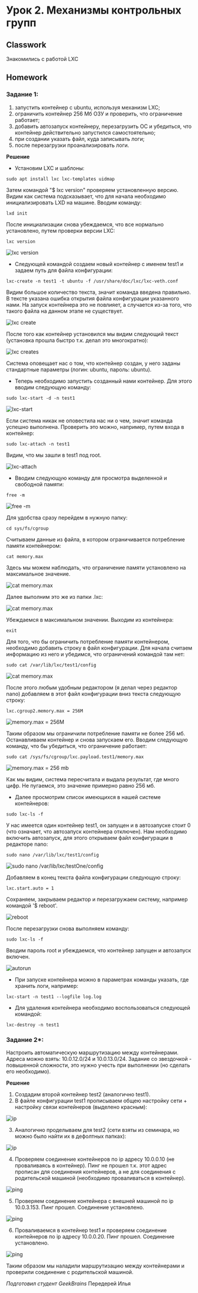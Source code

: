 # Урок 2. Механизмы контрольных групп
## Classwork
Знакомились с работой LXC
## Homework
### Задание 1:
1) запустить контейнер с ubuntu, используя механизм LXC;
2) ограничить контейнер 256 Мб ОЗУ и проверить, что ограничение работает;
3) добавить автозапуск контейнеру, перезагрузить ОС и убедиться, что контейнер действительно запустился самостоятельно;
4) при создании указать файл, куда записывать логи;
5) после перезагрузки проанализировать логи.

**Решение**

* Установим LXC и шаблоны:
```
sudo apt install lxc lxc-templates uidmap
```

Затем командой "$ lxc version" проверяем установленную версию. Видим как система подсказывает, что для начала необходимо 
инициализировать LXD на машине. Вводим команду:
```
lxd init
```

После инициализации снова убеждаемся, что все нормально установлено, путем проверки версии LXC:
```
lxc version
```

![lxc version](homework/1_1.JPG)

* Следующей командой создаем новый контейнер с именем test1 и задаем путь для файла конфигурации:
```
lxc-create -n test1 -t ubuntu -f /usr/share/doc/lxc/lxc-veth.conf 
```

Видим большое количество текста, значит команда введена правильно. В тексте указана ошибка открытия файла конфигурации 
указанного нами. На запуск контейнера это не повлияет, а случается из-за того, что такого файла на данном этапе не существует.

![lxc create](homework/1_2.JPG)


После того как контейнер установился мы видим следующий текст (установка прошла быстро т.к. делал это многократно):

![lxc creates](homework/1_3.JPG)

Система оповещает нас о том, что контейнер создан, у него заданы стандартные параметры (логин: ubuntu, пароль: ubuntu).


* Теперь необходимо запустить созданный нами контейнер. Для этого вводим следующую команду:
```
sudo lxc-start -d -n test1
```

![lxc-start](homework/1_4.JPG)

Если система никак не оповестила нас ни о чем, значит команда успешно выполнена. Проверить это можно, например, путем 
входа в контейнер:
```
sudo lxc-attach -n test1
```

Видим, что мы зашли в test1 под root.

![lxc-attach](homework/1_5.JPG)


* Вводим следующую команду для просмотра выделенной и свободной памяти:
```
free -m
```

![free -m](homework/1_6.JPG)


Для удобства сразу перейдем в нужную папку:
```
cd sys/fs/cgroup
```

Считываем данные из файла, в котором ограничивается потребление памяти контейнером:
```
cat memory.max
```
Здесь мы можем наблюдать, что ограничение памяти установлено на максимальное значение.

![cat memory.max](homework/1_7.JPG)

Далее выполним это же из папки .lxc:

![cat memory.max](homework/1_8.JPG)

Убеждаемся в максимальном значении. Выходим из контейнера:
```
exit
```


Для того, что бы ограничить потребление памяти контейнером, необходимо добавить строку в файл конфигурации. 
Для начала считаем информацию из него и убедимся, что ограничений командой там нет:
```
sudo cat /var/lib/lxc/test1/config
```

![cat memory.max](homework/1_9.JPG)


После этого любым удобным редактором (я делал через редактор nano) добавляем в этот файл конфигурации вниз текста 
следующую строку:

```
lxc.cgroup2.memory.max = 256M
```

![memory.max = 256M](homework/1_10.JPG)


Таким образом мы ограничили потребление памяти не более 256 мб.
Останавливаем контейнер и снова запускаем его.
Вводим следующую команду, что бы убедиться, что ограничение работает:
```
sudo cat /sys/fs/cgroup/lxc.payload.test1/memory.max
```

![memory.max = 256 mb](homework/1_11.JPG)

Как мы видим, система пересчитала и выдала результат, где много цифр. Не пугаемся, это значение примерно равно 256 мб.


* Далее просмотрим список имеющихся в нашей системе контейнеров:
```
sudo lxc-ls -f
```
 У нас имеется один контейнер test1, он запущен и в автозапуске стоит 0 (что означает, что автозапуск контейнера отключен).
 Нам необходимо включить автозапуск, для этого открываем файл конфигурации в редакторе nano:
```
sudo nano /var/lib/lxc/test1/config
```

![sudo nano /var/lib/lxc/testOne/config](homework/1_12.JPG)

Добавляем в конец текста файла конфигурации следующую строку:
```
lxc.start.auto = 1
```

Сохраняем, закрываем редактор и перезагружаем систему, например командой '$ reboot'.

![reboot](homework/1_13.JPG)

После перезагрузки снова выполняем команду:

```
sudo lxc-ls -f
```

Вводим пароль root и убеждаемся, что контейнер запущен и автозапуск включен.

![autorun](homework/1_14.JPG)

* При запуске контейнера можно в параметрах команды указать, где хранить логи, например:
```
lxc-start -n test1 --logfile log.log
```


* Для удаления контейнера необходимо воспользоваться следующей командой:
```
lxc-destroy -n test1
```
### Задание 2*: 
Настроить автоматическую маршрутизацию между контейнерами. Адреса можно взять: 10.0.12.0/24 и 10.0.13.0/24.
Задание со звездочкой - повышенной сложности, это нужно учесть при выполнении (но сделать его необходимо).

**Решение**
1) Создадим второй контейнер test2 (аналогично test1).
2) В файле конфигурации test1 прописываем общею настройку сети + настройку связи контейнеров (выделено красным):

![ip](homework/2_1.JPG)

3) Аналогично проделываем для test2 (сети взяты из семинара, но можно было найти их в дефолтных папках):

![ip](homework/2_2.JPG)

4) Проверяем соединение контейнеров по ip адресу 10.0.0.10 (не проваливаясь в контейнер). Пинг не прошел т.к. этот 
адрес прописан для соединения контейнеров, а не для соединения с родительской машиной (необходимо проваливаться в контейнер).

![ping](homework/2_3.JPG)

5) Проверяем соединение контейнера с внешней машиной по ip 10.0.3.153. Пинг прошел. Соединение установлено.

![ping](homework/2_4.JPG)

6) Проваливаемся в контейнер test1 и проверяем соединение контейнеров по ip адресу 10.0.0.20. Пинг прошел. Соединение 
установлено.

![ping](homework/2_5.JPG)

Таким образом мы наладили маршрутизацию между контейнерами и проверили соединение с родительской машиной.

*Подготовил студент GeekBrains* Передерей Илья

